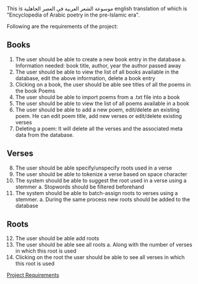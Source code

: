 This is موسوعة الشعر العربية في العصر الجاهلية english translation of which is "Encyclopedia of Arabic poetry in the pre-Islamic era".

Following are the requirements of the project:

## Books
1. The user should be able to create a new book entry in the database
a. Information needed: book title, author, year the author passed away
2. The user should be able to view the list of all books available in the database, edit the
above information, delete a book entry
3. Clicking on a book, the user should be able see titles of all the poems in the book
Poems
4. The user should be able to import poems from a .txt file into a book
5. The user should be able to view the list of all poems available in a book
6. The user should be able to add a new poem, edit/delete an existing poem. He can edit
poem title, add new verses or edit/delete existing verses
7. Deleting a poem: It will delete all the verses and the associated meta data from the
database.

## Verses
8. The user should be able specify/unspecify roots used in a verse
9. The user should be able to tokenize a verse based on space character
10. The system should be able to suggest the root used in a verse using a stemmer
a. Stopwords should be filtered beforehand
11. The system should be able to batch-assign roots to verses using a stemmer.
a. During the same process new roots should be added to the database

## Roots
12. The user should be able add roots
13. The user should be able see all roots
a. Along with the number of verses in which this root is used
14. Clicking on the root the user should be able to see all verses in which this root is used

[Project Requirements](assets/Requirements.pdf)

